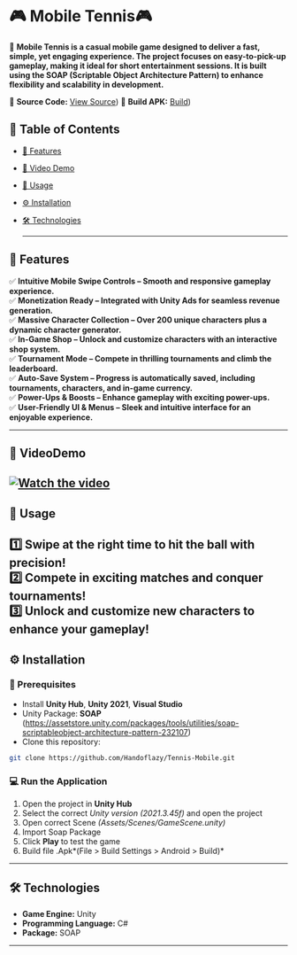 # 🎮 Mobile Tennis🎮

📌 **Mobile Tennis is a casual mobile game designed to deliver a fast, simple, yet engaging experience. The project focuses on easy-to-pick-up gameplay, making it ideal for short entertainment sessions. It is built using the SOAP (Scriptable Object Architecture Pattern) to enhance flexibility and scalability in development.**


🔗 **Source Code:** [View Source](https://github.com/Handoflazy/Tennis-Mobile/tree/master/Assets/_Core/_Scripts))
🔗 **Build APK:** [Build](https://drive.google.com/drive/folders/1aRhpawlSjqSm3Pkir4e_rYlxAfy7-0vY?usp=drive_link))

## 📖 Table of Contents

- [🌟 Features](#-features)
- [🎥 Video Demo](#-videodemo)
- [🚀 Usage](#-usage)
- [⚙️ Installation](#️-installation)
- [🛠 Technologies](#-technologies)

  ---

## 🌟 Features

✅ **Intuitive Mobile Swipe Controls – Smooth and responsive gameplay experience.**        
✅ **Monetization Ready – Integrated with Unity Ads for seamless revenue generation.**      
✅ **Massive Character Collection – Over 200 unique characters plus a dynamic character generator.**       
✅ **In-Game Shop – Unlock and customize characters with an interactive shop system.**      
✅ **Tournament Mode – Compete in thrilling tournaments and climb the leaderboard.**       
✅ **Auto-Save System – Progress is automatically saved, including tournaments, characters, and in-game currency.**       
✅ **Power-Ups & Boosts – Enhance gameplay with exciting power-ups.**       
✅ **User-Friendly UI & Menus – Sleek and intuitive interface for an enjoyable experience.**        

---

## 🎥 VideoDemo
[![Watch the video](https://img.youtube.com/vi/y4dPlKrhWsY/maxresdefault.jpg)](https://www.youtube.com/watch?v=y4dPlKrhWsY)
---
## 🚀 Usage

1️⃣ **Swipe at the right time to hit the ball with precision!**  
2️⃣ **Compete in exciting matches and conquer tournaments!**     
3️⃣ **Unlock and customize new characters to enhance your gameplay!**  
---

## ⚙️ Installation

### **🔧 Prerequisites**

- Install **Unity Hub**, **Unity 2021**, **Visual Studio**
- Unity Package: **SOAP** (https://assetstore.unity.com/packages/tools/utilities/soap-scriptableobject-architecture-pattern-232107)
- Clone this repository:

```sh
git clone https://github.com/Handoflazy/Tennis-Mobile.git
```

### **💻 Run the Application**

1. Open the project in **Unity Hub**
2. Select the correct *Unity version (2021.3.45f)* and open the project
3. Open correct Scene *(Assets/Scenes/GameScene.unity)*
4. Import Soap Package
5. Click **Play** to test the game
6. Build file .Apk*(File > Build Settings > Android > Build)*

---
## 🛠 Technologies

- **Game Engine:** Unity
- **Programming Language:** C#
- **Package:** SOAP
---









